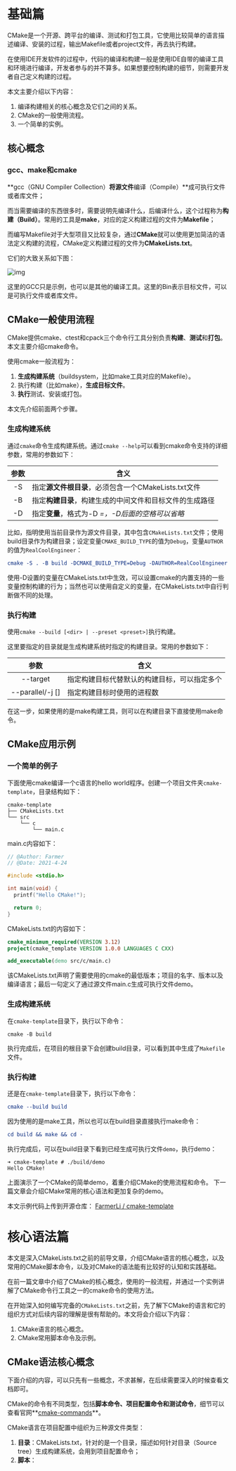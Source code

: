 # 基础篇

CMake是一个开源、跨平台的编译、测试和打包工具，它使用比较简单的语言描述编译、安装的过程，输出Makefile或者project文件，再去执行构建。

在使用IDE开发软件的过程中，代码的编译和构建一般是使用IDE自带的编译工具和环境进行编译，开发者参与的并不算多。如果想要控制构建的细节，则需要开发者自己定义构建的过程。

本文主要介绍以下内容：

1. 编译构建相关的核心概念及它们之间的关系。
2. CMake的一般使用流程。
3. 一个简单的实例。

## **核心概念**

### **gcc、make和cmake**

**gcc（GNU Compiler Collection）**将源文件**编译（Compile）**成可执行文件或者库文件；

而当需要编译的东西很多时，需要说明先编译什么，后编译什么，这个过程称为**构建（Build）**。常用的工具是**make**，对应的定义构建过程的文件为**Makefile**；

而编写Makefile对于大型项目又比较复杂，通过**CMake**就可以使用更加简洁的语法定义构建的流程，CMake定义构建过程的文件为**CMakeLists.txt**。

它们的大致关系如下图：

![img](D:\Gitee\Ehe\2022\v2-3ecb8a9d9cc86895b3ab639ce3ff0418_720w.jpg)

这里的GCC只是示例，也可以是其他的编译工具。这里的Bin表示目标文件，可以是可执行文件或者库文件。

## **CMake一般使用流程**

CMake提供cmake、ctest和cpack三个命令行工具分别负责**构建**、**测试**和**打包**。本文主要介绍cmake命令。

使用cmake一般流程为：

1. **生成构建系统**（buildsystem，比如make工具对应的Makefile）。
2. 执行构建（比如make），**生成目标文件**。
3. **执行**测试、安装或打包。

本文先介绍前面两个步骤。

### **生成构建系统**

通过`cmake`命令生成构建系统。通过`cmake --help`可以看到cmake命令支持的详细参数，常用的参数如下：

| 参数 | 含义                                                       |
| :--: | ---------------------------------------------------------- |
|  -S  | 指定**源文件根目录**，必须包含一个CMakeLists.txt文件       |
|  -B  | 指定**构建目录**，构建生成的中间文件和目标文件的生成路径   |
|  -D  | 指定**变量**，格式为-D <var>=<value>，-D后面的空格可以省略 |

比如，指明使用当前目录作为源文件目录，其中包含`CMakeLists.txt`文件；使用build目录作为构建目录；设定变量`CMAKE_BUILD_TYPE`的值为`Debug`，变量`AUTHOR`的值为`RealCoolEngineer`：

```cmake
cmake -S . -B build -DCMAKE_BUILD_TYPE=Debug -DAUTHOR=RealCoolEngineer
```

使用-D设置的变量在CMakeLists.txt中生效，可以设置cmake的内置支持的一些变量控制构建的行为；当然也可以使用自定义的变量，在CMakeLists.txt中自行判断做不同的处理。

### **执行构建**

使用`cmake --build [<dir> | --preset <preset>]`执行构建。

这里要指定的目录就是生成构建系统时指定的构建目录。常用的参数如下：

|          参数          | 含义                                         |
| :--------------------: | -------------------------------------------- |
|        --target        | 指定构建目标代替默认的构建目标，可以指定多个 |
| --parallel/-j [<jobs>] | 指定构建目标时使用的进程数                   |

在这一步，如果使用的是make构建工具，则可以在构建目录下直接使用make命令。

## **CMake应用示例**

### **一个简单的例子**

下面使用cmake编译一个c语言的hello world程序。创建一个项目文件夹`cmake-template`，目录结构如下：

```text
cmake-template
├── CMakeLists.txt
└── src
    └── c
        └── main.c
```

main.c内容如下：

```c
// @Author: Farmer
// @Date: 2021-4-24

#include <stdio.h>

int main(void) {
  printf("Hello CMake!");

  return 0;
}
```

CMakeLists.txt的内容如下：

```cmake
cmake_minimum_required(VERSION 3.12)
project(cmake_template VERSION 1.0.0 LANGUAGES C CXX)

add_executable(demo src/c/main.c)
```

该CMakeLists.txt声明了需要使用的cmake的最低版本；项目的名字、版本以及编译语言；最后一句定义了通过源文件main.c生成可执行文件demo。

### **生成构建系统**

在`cmake-template`目录下，执行以下命令：

```text
cmake -B build
```

执行完成后，在项目的根目录下会创建build目录，可以看到其中生成了`Makefile`文件。

### **执行构建**

还是在`cmake-template`目录下，执行以下命令：

```cmake
cmake --build build
```

因为使用的是make工具，所以也可以在build目录直接执行make命令：

```cmake
cd build && make && cd -
```

执行完成后，可以在build目录下看到已经生成可执行文件`demo`，执行demo：

```text
➜ cmake-template # ./build/demo
Hello CMake!
```

上面演示了一个CMake的简单demo，着重介绍CMake的使用流程和命令。 下一篇文章会介绍CMake常用的核心语法和更加复杂的demo。

本文示例代码上传到开源仓库： [FarmerLi / cmake-template](https://link.zhihu.com/?target=https%3A//gitee.com/RealCoolEngineer/cmake-template)

# 核心语法篇

本文是深入CMakeLists.txt之前的前导文章，介绍CMake语言的核心概念，以及常用的CMake脚本命令，以及对CMake的语法能有比较好的认知和实践基础。

在前一篇文章中介绍了CMake的核心概念，使用的一般流程，并通过一个实例讲解了CMake命令行工具之一的cmake命令的使用方法。

在开始深入如何编写完备的`CMakeLists.txt`之前，先了解下CMake的语言和它的组织方式对后续内容的理解是很有帮助的。本文将会介绍以下内容：

1. CMake语言的核心概念。
2. CMake常用脚本命令及示例。

## **CMake语法核心概念**

下面介绍的内容，可以只先有一些概念，不求甚解，在后续需要深入的时候查看文档即可。

CMake的命令有不同类型，包括**脚本命令、项目配置命令和测试命令**，细节可以查看官网**[cmake-commands](https://link.zhihu.com/?target=https%3A//cmake.org/cmake/help/v3.20/manual/cmake-commands.7.html)**。

CMake语言在项目配置中组织为三种源文件类型：

1. **目录**：CMakeLists.txt，针对的是一个目录，描述如何针对目录（Source tree）生成构建系统，会用到项目配置命令；
2. **脚本**：<script>.cmake，就是一个CMake语言的脚本文件，可使用`cmake -P`直接执行，只能包含脚本命令；
3. **模块**：<module>.cmake，实现一些模块化的功能，可以被前面两者包含，比如`include(CTest)`启用测试功能。

### **注释**

行注释使用"#"；

块注释使用"#[[Some comments can be multi lines or in side the command]]"。

比如:

```cmake
# Multi line comments follow
#[[
Author: FarmerLi
Date: 2021-4-27
]]
```

### **变量**

CMake中使用`set`和`unset`命令设置或者取消设置变量。CMake中有以下常用变量类型。

#### **一般变量**

设置的变量可以是字符串，数字或者列表（直接设置多个值，或者使用分号隔开的字符串格式为"v1;v2;v3"），比如：

```cmake
# Set variable
set(AUTHOR_NAME Farmer)
set(AUTHOR "Farmer Li")
set(AUTHOR Farmer\ Li)

# Set list
set(SLOGAN_ARR To be)   # Saved as "To;be"
set(SLOGAN_ARR To;be)
set(SLOGAN_ARR "To;be")

set(NUM 30)   # Saved as string, but can compare with other number string
set(FLAG ON)  # Bool value
```

主要有以下要点：

1. 如果要设置的变量值包含空格，则需要使用双引号或者使用"\"转义，否则可以省略双引号；
2. 如果设置多个值或者字符串值的中间有";"，则保存成list，同样是以";"分割的字符串；
3. 变量可以被list命令操作，单个值的变量相当于只有一个元素的列表；
4. 引用变量：`${<variable>}`，在`if()`条件判断中可以简化为只用变量名`<variable>`。

#### **Cache变量**

Cache变量（缓存条目，cache entries）的作用主要是为了**提供用户配置选项**，如果用户没有指定，则使用默认值，设置方法如下：

```cmake
# set(<variable> <value>... CACHE <type> <docstring> [FORCE])
set(CACHE_VAR "Default cache value" CACHE STRING "A sample for cache variable")
```

**要点**：

1. 主要为了提供可配置变量，比如编译开关；
2. 引用CACHE变量：`$CACHE{<varialbe>}`。

Cache变量会被保存在构建目录下的CMakeCache.txt中，缓存起来之后是不变的，除非重新配置更新。

#### **环境变量**

修改当前处理进程的环境变量，设置和引用格式为：

```cmake
# set(ENV{<variable>} [<value>])
set(ENV{ENV_VAR} "$ENV{PATH}")
message("Value of ENV_VAR: $ENV{ENV_VAR}")
```

和CACHE变量类似，要引用环境变量，格式为：`$ENV{<variable>}`。

### **条件语句**

支持的语法有：

1. 字符串比较，比如：**STREQUAL、STRLESS、STRGREATER**等；
2. 数值比较，比如：**EQUAL、LESS、GREATER**等；
3. 布尔运算，**AND、OR、NOT**；
4. 路径判断，比如：**EXISTS、IS_DIRECTORY、IS_ABSOLUTE**等；
5. 版本号判断；等等；
6. 使用小括号可以组合多个条件语句，比如：**(cond1) AND (cond2 OR (cond3))**。



对于**常量**：

1. ON、YES、TRUE、Y和非0值均被视为`True`；
2. 0、OFF、NO、FALSE、N、IGNORE、空字符串、NOTFOUND、及以"-NOTFOUND"结尾的字符串均视为`False`。

对于**变量**，只要**其值不是常量中为`False`的情形，则均视为`True`**。



## **常用的脚本命令**

有了前面的总体概念，下面掌握一些常用的CMake命令，对于CMake脚本编写就可以有不错的基础。

### **消息打印**

前面已经有演示，即`message`命令，其实就是打印log，用来打印不同信息，常用命令格式为：

```cmake
message([<mode>] "message text" ...)
```

其中`mode`就相当于打印的等级，常用的有这几个选项：

1. 空或者`NOTICE`：比较重要的信息，如前面演示中的格式。
2. DEBUG：调试信息，主要针对开发者。
3. STATUS：项目使用者可能比较关心的信息，比如提示当前使用的编译器。
4. WARNING：CMake警告，不会打断进程。
5. SEND_ERROR：CMake错误，会继续执行，但是会跳过生成构建系统。
6. FATAL_ERROR：CMake致命错误，会终止进程。

### **条件分支**

这里以`if()/elseif()/else()/endif()`举个例子，for/while循环也是类似的：

```cmake
set(EMPTY_STR "")
if (NOT EMPTY_STR AND FLAG AND NUM LESS 50 AND NOT NOT_DEFINE_VAR)
    message("The first if branch...")
elseif (EMPTY_STR)
    message("EMPTY_STR is not empty")
else ()
    message("All other case")
endif()
```

### **列表操作**

`list`也是CMake的一个命令，有很多有用的子命令，比较常用的有：

1. `APPEND`，往列表中添加元素；
2. `LENGTH`，获取列表元素个数；
3. `JOIN`，将列表元素用指定的分隔符连接起来；

示例如下：

```cmake
set(SLOGAN_ARR To be)   # Saved as "To;be"
set(SLOGAN_ARR To;be)
set(SLOGAN_ARR "To;be")
set(WECHAT_ID_ARR Real Cool Eengineer)
list(APPEND SLOGAN_ARR a)                # APPEND sub command
list(APPEND SLOGAN_ARR ${WECHAT_ID_ARR}) # Can append another list
list(LENGTH SLOGAN_ARR SLOGAN_ARR_LEN)   # LENGTH sub command
# Convert list "To;be;a;Real;Cool;Engineer"
# To string "To be a Real Cool Engineer"
list(JOIN SLOGAN_ARR " " SLOGEN_STR)
message("Slogen list length: ${SLOGAN_ARR_LEN}")
message("Slogen list: ${SLOGAN_ARR}")
message("Slogen list to string: ${SLOGEN_STR}\n")
```

对于列表常用的操作，list命令都基本实现了，需要其他功能直接查阅官方文档即可。

### **文件操作**

CMake的`file`命令支持的操作比较多，可以**读写、创建或复制文件和目录、计算文件hash、下载文件、压缩文件**等等。 使用的语法都比较类似，以笔者常用的递归遍历文件为例，下面是获取src目录下两个子目录内所有c文件的列表的示例：

```cmake
file(GLOB_RECURSE ALL_SRC
        src/module1/*.c
        src/module2/*.c
        )
```

`GLOB_RECURSE`表示执行递归查找，查找目录下所有符合指定正则表达式的文件。

### **配置文件生成**

使用`configure_file`命令可以将配置文件模板中的特定内容替换，生成目标文件。 输入文件中的内容`@VAR@`或者`${VAR}`在输出文件中将被对应的变量值替换。 使用方式为：

```cmake
set(VERSION 1.0.0)
configure_file(version.h.in "${PROJECT_SOURCE_DIR}/version.h")
```

假设`version.in.h`的内容为：

```text
#define VERSION "@VERSION@"
```

那么生成的`version.h`的内容为：

```text
#define VERSION "1.0.0"
```

### **执行系统命令**

使用`execute_process`命令可以执行一条或者顺序执行多条系统命令，对于需要使用系统命令获取一些变量值是有用的。比如获取当前仓库最新提交的commit的commit id：

```cmake
execute_process(COMMAND bash "-c" "git rev-parse --short HEAD" OUTPUT_VARIABLE COMMIT_ID)
```

### **查找库文件**

通过`find_library`在指定的路径和相关默认路径下查找指定名字的库，常用的格式如下：

```cmake
find_library (<VAR> name1 [path1 path2 ...])
```

找到的库就可以被其他target使用，表明依赖关系。

### **include其他模块**

`include`命令将cmake文件或者模块加载并执行。比如：

```cmake
include(CPack) # 开启打包功能
include(CTest) # 开启测试相关功能
```

CMake自带有很多有用的模块，可以看看官网的链接：**[cmake-modules](https://link.zhihu.com/?target=https%3A//cmake.org/cmake/help/latest/manual/cmake-modules.7.html)**，对支持的功能稍微有所了解，后续有需要再细看文档。

当然，如果感兴趣，也可以直接看CMake安装路径下的目录`CMake\share\cmake-<version>\Modules`中的模块源文件。

文中的示例代码均共享在开源仓库：[https://gitee.com/RealCoolEngineer/cmake-template](https://link.zhihu.com/?target=https%3A//gitee.com/RealCoolEngineer/cmake-template)，当前commit id：`f8f3948`。

关于CMake脚本源文件的示例位于路径：`cmake/script_demo.cmake`，可以使用`cmake -P cmake/script_demo.cmake`执行查看结果; 关于配置文件生成的操作在项目根目录的CMakeLists.txt中也有示例。

# CMakeLists.txt完全指南

CMake通过CMakeLists.txt配置项目的构建系统，配合使用cmake命令行工具生成构建系统并执行编译、测试，相比于手动编写构建系统（如Makefile）要高效许多。对于C/C++项目开发，非常值得学习掌握。

本文将会介绍如何书写一个完备的`CMakeLists.txt`文件，满足一般项目的基础构建要求，CMake的语法将会更多介绍项目配置命令，主要有以下内容：

1. 设置一些自定义编译控制开关和自定义编译变量控制编译过程。
2. 根据不同编译类型配置不同的编译选项和链接选项。
3. 添加头文件路径、编译宏等常规操作。
4. 编译生成不同类型的目标文件，包括可执行文件、静态链接库和动态链接库。
5. 安装、打包和测试。

## **基础配置**

下面先介绍一些CMake项目通常都需要进行的配置。下面介绍的内容以`make`作为构建工具作为示例。

下面的示例代码可以在开源项目**[cmake-template](https://link.zhihu.com/?target=https%3A//gitee.com/RealCoolEngineer/cmake-template)**中查看（当前commit id：`c7c6b15`）。 

### **设置项目版本和生成version.h**

一般来说，项目一般需要设置一个版本号，方便进行版本的发布，也可以根据版本对问题或者特性进行追溯和记录。

通过project命令配置项目信息，如下：

```cmake
project(CMakeTemplate VERSION 1.0.0 LANGUAGES C CXX)
```

第一个字段是项目名称；通过`VERSION`指定版本号，格式为`main.minor.patch.tweak`，并且CMake会将对应的值分别赋值给以下变量（如果没有设置，则为空字符串）：

```cmake
PROJECT_VERSION, <PROJECT-NAME>_VERSION
PROJECT_VERSION_MAJOR, <PROJECT-NAME>_VERSION_MAJOR
PROJECT_VERSION_MINOR, <PROJECT-NAME>_VERSION_MINOR
PROJECT_VERSION_PATCH, <PROJECT-NAME>_VERSION_PATCH
PROJECT_VERSION_TWEAK, <PROJECT-NAME>_VERSION_TWEAK
```

因此，结合前一篇文章提到的`configure_file`命令，可以配置自动生成版本头文件，将头文件版本号定义成对应的宏，或者定义成接口，方便在代码运行的时候了解当前的版本号。

比如:

```cmake
configure_file(src/c/cmake_template_version.h.in "${PROJECT_SOURCE_DIR}/src/c/cmake_template_version.h")
```

假如`cmake_template_version.h.in`内容如下：

```text
#define CMAKE_TEMPLATE_VERSION_MAJOR @CMakeTemplate_VERSION_MAJOR@
#define CMAKE_TEMPLATE_VERSION_MINOR @CMakeTemplate_VERSION_MINOR@
#define CMAKE_TEMPLATE_VERSION_PATCH @CMakeTemplate_VERSION_PATCH@
```

执行cmake配置构建系统后，将会自动生成文件：`cmake_template_version.h`，其中`@<var-name>@`将会被替换为对应的值：

```text
#define CMAKE_TEMPLATE_VERSION_MAJOR 1
#define CMAKE_TEMPLATE_VERSION_MINOR 0
#define CMAKE_TEMPLATE_VERSION_PATCH 0
```

### **指定编程语言版本**

为了在不同机器上编译更加统一，最好指定语言的版本，比如声明C使用`c99`标准，C++使用`c++11`标准：

```text
set(CMAKE_C_STANDARD 99)
set(CMAKE_CXX_STANDARD 11)
```

这里设置的变量都是`CMAKE_`开头(包括`project`命令自动设置的变量)，这类变量都是CMake的内置变量，正是通过修改这些变量的值来配置CMake构建的行为。

> `CMAKE_`、`_CMAKE`或者以下划线开头后面加上任意CMake命令的变量名都是CMake保留的。

### **配置编译选项**

通过命令`add_compile_options`命令可以为所有编译器配置编译选项（同时对多个编译器生效）； 通过设置变量`CMAKE_C_FLAGS`可以配置c编译器的编译选项； 而设置变量`CMAKE_CXX_FLAGS`可配置针对c++编译器的编译选项。 比如：

```text
add_compile_options(-Wall -Wextra -pedantic -Werror)
set(CMAKE_C_FLAGS "${CMAKE_C_FLAGS} -pipe -std=c99")
set(CMAKE_CXX_FLAGS "${CMAKE_CXX_FLAGS} -pipe -std=c++11")
```

### **配置编译类型**

通过设置变量`CMAKE_BUILD_TYPE`来配置编译类型，可设置为：`Debug`、`Release`、`RelWithDebInfo`、`MinSizeRel`等，比如：

```text
set(CMAKE_BUILD_TYPE Debug)
```

当然，更好的方式应该是在执行`cmake`命令的时候通过参数`-D`指定：

```text
cmake -B build -DCMAKE_BUILD_TYPE=Debug
```

如果设置编译类型为`Debug`，那么对于c编译器，CMake会检查是否有针对此编译类型的编译选项`CMAKE_C_FLAGS_DEBUG`，如果有，则将它的配置内容加到`CMAKE_C_FLAGS`中。

可以针对不同的编译类型设置不同的编译选项，比如对于`Debug`版本，开启调试信息，不进行代码优化：

```text
set(CMAKE_C_FLAGS_DEBUG "${CMAKE_C_FLAGS_DEBUG} -g -O0")
set(CMAKE_CXX_FLAGS_DEBUG "${CMAKE_CXX_FLAGS_DEBUG} -g -O0")
```

对于`Release`版本，不包含调试信息，优化等级设置为2：

```text
set(CMAKE_C_FLAGS_RELEASE "${CMAKE_C_FLAGS_RELEASE} -O2")
set(CMAKE_CXX_FLAGS_RELEASE "${CMAKE_CXX_FLAGS_RELEASE} -O2")
```

### **添加全局宏定义**

通过命令`add_definitions`可以添加全局的宏定义，在源码中就可以通过判断不同的宏定义实现相应的代码逻辑。用法如下：

```text
add_definitions(-DDEBUG -DREAL_COOL_ENGINEER)
```

### **添加include目录**

通过命令`include_directories`来设置头文件的搜索目录，比如：

```text
include_directories(src/c)
```

## **编译目标文件**

一般来说，编译目标(target)的类型一般有静态库、动态库和可执行文件。 这时编写`CMakeLists.txt`主要包括两步：

1. 编译：确定编译目标所需要的源文件
2. 链接：确定链接的时候需要依赖的额外的库

下面以开源项目(cmake-template)来演示。项目的目录结构如下：

```text
./cmake-template
├── CMakeLists.txt
├── src
│   └── c
│       ├── cmake_template_version.h
│       ├── cmake_template_version.h.in
│       ├── main.c
│       └── math
│           ├── add.c
│           ├── add.h
│           ├── minus.c
│           └── minus.h
└── test
    └── c
        ├── test_add.c
        └── test_minus.
```

项目的构建任务为：

1. 将math目录编译成静态库，命名为math
2. 编译main.c为可执行文件demo，依赖math静态库
3. 编译test目录下的测试程序，可以通过命令执行所有的测试
4. 支持通过命令将编译产物安装及打包

### **编译静态库**

这一步需要将项目目录路径`src/c/math`下的源文件编译为静态库，那么需要获取编译此静态库需要的文件列表，可以使用`set`命令，或者`file`命令来进行设置。比如：

```text
file(GLOB_RECURSE MATH_LIB_SRC
        src/c/math/*.c
        )
add_library(math STATIC ${MATH_LIB_SRC})
```

使用`file`命令获取`src/c/math`目录下所有的`*.c`文件，然后通过`add_library`命令编译名为`math`的静态库，库的类型是第二个参数`STATIC`指定的。

> 如果指定为`SHARED`则编译的就是动态链接库。

### **编译可执行文件**

通过`add_executable`命令来往构建系统中添加一个可执行构建目标，同样需要指定编译需要的源文件。但是对于可执行文件来说，有时候还会依赖其他的库，则需要使用`target_link_libraries`命令来声明构建此可执行文件需要链接的库。

在示例项目中，`main.c`就使用了`src/c/math`下实现的一些函数接口，所以依赖于前面构建的`math`库。所以在`CMakeLists.txt`中添加以下内容：

```text
add_executable(demo src/c/main.c)
target_link_libraries(demo math)
```

第一行说明编译可执行文件`demo`需要的源文件（可以指定多个源文件，此处只是以单个文件作为示例）；第二行表明对`math`库存在依赖。

此时可以在项目的根目录下执行构建和编译命令，并执行demo:

```text
➜ # cmake -B cmake-build
➜ # cmake --build cmake-build
➜ # ./cmake-build/demo
Hello CMake!
10 + 24 = 34
40 - 96 = -56
```

## **安装和打包**

### **安装**

对于安装来说，其实就是要指定当前项目在执行安装时，需要安装什么内容:

1. 通过`install`命令来说明需要安装的内容及目标路径；
2. 通过设置`CMAKE_INSTALL_PREFIX`变量说明安装的路径；
3. `3.15`往后的版本可以使用`cmake --install --prefix <install-path>`覆盖指定安装路径。

比如，在示例项目中，把`math`和`demo`两个目标按文件类型安装：

```text
install(TARGETS math demo
        RUNTIME DESTINATION bin
        LIBRARY DESTINATION lib
        ARCHIVE DESTINATION lib)
```

这里通过`TARGETS`参数指定需要安装的目标列表；参数`RUNTIME DESTINATION`、`LIBRARY DESTINATION`、`ARCHIVE DESTINATION`分别指定可执行文件、库文件、归档文件分别应该安装到安装目录下个哪个子目录。

如果指定`CMAKE_INSTALL_PREFIX`为`/usr/local`，那么`math`库将会被安装到路径`/usr/local/lib/`目录下；而`demo`可执行文件则在`/usr/local/bin`目录下。

> `CMAKE_INSTALL_PREFIX`在不同的系统上有不同的默认值，使用的时候最好显式指定路径。

同时，还可以使用`install`命令安装头文件：

```text
file(GLOB_RECURSE MATH_LIB_HEADERS src/c/math/*.h)
install(FILES ${MATH_LIB_HEADERS} DESTINATION include/math)
```

假如将安装到当前项目的`output`文件夹下，可以执行：

```text
➜ # cmake -B cmake-build -DCMAKE_INSTALL_PREFIX=./output
➜ # cmake --build cmake-build
➜ # cd cmake-build && make install && cd -
Install the project...
-- Install configuration: ""
-- Installing: .../cmake-template/output/lib/libmath.a
-- Installing: .../gitee/cmake-template/output/bin/demo
-- Installing: .../gitee/cmake-template/output/include/math/add.h
-- Installing: .../gitee/cmake-template/output/include/math/minus.h
```

可以看到安装了前面`install`命令指定要安装的文件，并且不同类型的目标文件安装到不同子目录。

### **打包**

要使用打包功能，需要执行`include(CPack)`启用相关的功能，在执行构建编译之后使用`cpack`命令行工具进行打包安装；对于make工具，也可以使用命令`make package`。

打包的内容就是`install`命令安装的内容，关键需要设置的变量有：

|                          |                                                              |
| ------------------------ | ------------------------------------------------------------ |
| CPACK_GENERATOR          | 打包使用的压缩工具，比如"ZIP"                                |
| CPACK_OUTPUT_FILE_PREFIX | 打包安装的路径前缀                                           |
| CPACK_INSTALL_PREFIX     | 打包压缩包的内部目录前缀                                     |
| CPACK_PACKAGE_FILE_NAME  | 打包压缩包的名称，由CPACK_PACKAGE_NAME、CPACK_PACKAGE_VERSION、CPACK_SYSTEM_NAME三部分构成 |

比如：

```text
include(CPack)
set(CPACK_GENERATOR "ZIP")
set(CPACK_PACKAGE_NAME "CMakeTemplate")
set(CPACK_SET_DESTDIR ON)
set(CPACK_INSTALL_PREFIX "")
set(CPACK_PACKAGE_VERSION ${PROJECT_VERSION})
```

假如: `CPACK_OUTPUT_FILE_PREFIX`设置为`/usr/local/package`； `CPACK_INSTALL_PREFIX`设置为`real/cool/engineer`； `CPACK_PACKAGE_FILE_NAME`设置为`CMakeTemplate-1.0.0`； 那么执行打包文件的生成路径为：

```text
/usr/local/package/CMakeTemplate-1.0.0.zip
```

解压这个包得到的目标文件则会位于路径下：

```text
/usr/local/package/real/cool/engineer/
```

此时重新执行构建，使用`cpack`命令执行打包：

```text
➜ # cmake -B cmake-build -DCPACK_OUTPUT_FILE_PREFIX=`pwd`/output
➜ # cmake --build cmake-build
➜ # cd cmake-build && cpack && cd -
CPack: Create package using ZIP
CPack: Install projects
CPack: - Run preinstall target for: CMakeTemplate
CPack: - Install project: CMakeTemplate
CPack: Create package
CPack: - package: /Users/Farmer/gitee/cmake-template/output/CMakeTemplate-1.0.0-Darwin.zip generated.
```

`cpack`有一些参数是可以覆盖`CMakeLists.txt`设置的参数的，比如这里的`-G`参数就会覆盖变量`CPACK_GENERATOR`，具体细节可使用`cpack --help`查看。

## **四 测试**

CMake的测试功能使用起来有几个步骤：

1. `CMakeLists.txt`中通过命令`enable_testing()`或者`include(CTest)`来启用测试功能；
2. 使用`add_test`命令添加测试样例，指定测试的名称和测试命令、参数；
3. 构建编译完成后使用`ctest`命令行工具运行测试。

为了控制是否开启测试，可使用`option`命令设置一个开关，在开关打开时才进行测试，比如：

```text
option(CMAKE_TEMPLATE_ENABLE_TEST "Whether to enable unit tests" ON)
if (CMAKE_TEMPLATE_ENABLE_TEST)
    message(STATUS "Unit tests enabled")
    enable_testing()
endif()
```

> 这里为了方便后续演示，暂时是默认开启的。

### **编写测试程序**

在此文的示例代码中，针对`add.c`和`minus.c`实现了两个测试程序，它们的功能是类似的，接受三个参数，用第一和第二个计算两个参数的和或者差，判断是否和第三个参数相等，如`test_add.c`的代码为：

```text
// @Author: Farmer Li, 公众号: 很酷的程序员/RealCoolEngineer
// @Date: 2021-05-10

#include <stdio.h>
#include <stdlib.h>

#include "math/add.h"

int main(int argc, char* argv[]) {
  if (argc != 4) {
    printf("Usage: test_add v1 v2 expected\n");
    return 1;
  }

  int x = atoi(argv[1]);
  int y = atoi(argv[2]);
  int expected = atoi(argv[3]);
  int res = add_int(x, y);

  if (res != expected) {
    return 1;
  } else {
    return 0;
  }
}
```

这里需要注意的是，对于测试程序来说，如果返回值非零，则表示测试失败。

### **添加测试**

接下来先使用`add_executable`命令生成测试程序，然后使用`add_test`命令添加单元测试：

```text
add_executable(test_add test/c/test_add.c)
add_executable(test_minus test/c/test_minus.c)
target_link_libraries(test_add math)
target_link_libraries(test_minus math)
add_test(NAME test_add COMMAND test_add 10 24 34)
add_test(NAME test_minus COMMAND test_minus 40 96 -56)
```

### **执行测试**

现在重新执行`cmake`命令更新构建系统，执行构建，再执行测试：

```text
➜ # cmake -B cmake-build
➜ # cmake --build cmake-build
➜ # cd cmake-build && ctest && cd -
Test project /Users/Farmer/gitee/cmake-template/cmake-build
    Start 1: test_add
1/2 Test #1: test_add .........................   Passed    0.00 sec
    Start 2: test_minus
2/2 Test #2: test_minus .......................   Passed    0.01 sec

100% tests passed, 0 tests failed out of 2
```

使用`ctest -VV`则可以看到更加详细的测试流程和结果。

> 在CMake 3.20往后的版本中，`ctest`可以使用`--test-dir`指定测试执行目录。

至此，一个较为完备的`CMakeLists.txt`就开发完成了。

> 原文首发于公众号：**很酷的程序员**，欢迎关注留言，共同进步



# 模块化及库依赖

> 当项目比较大的时候，往往需要将代码划分为几个模块，可能还会分离出部分通用模块，在多个项目之间同时使用；当然，也可能是依赖开源的第三方库，在项目中包含第三方源代码或者编译好的库文件。本文将会介绍CMake中如何模块化地执行编译，以及指定目标对相应库文件的依赖。

在上一篇文章中，笔者介绍了一个比较完备的`CMakeists.txt`该如何书写。往期文章可以查看专栏：[CMake实践应用专题](https://www.zhihu.com/column/c_1369781372333240320)

但是上一篇文章介绍的`CMakeLists.txt`一般是在项目初期的样子，随着项目代码原来越多，或者功能越来越多，代码可能会分化出不同的功能模块，并且有一些可能是多个项目通用的模块，这时为了更好地管理各个模块，可以为每个模块都编写一个`CMakeLists.txt`文件，然后在父级目录中对不同编译目标按需添加依赖。

本文着重介绍下面的内容：

1. 模块化管理构建系统(add_subdirectory)
2. 导入编译好的目标文件
3. 添加库依赖

## **模块化构建**

在前面的文章中介绍过，`CMakeLists.txt`是定义一个目录（Source Tree）的构建系统的，所以对于模块化构建，其实就是分别为每一个子模块目录编写一个`CMakeLists.txt`，在其父目录中“导入”子目录的构建系统生成对应的目标，以便在父目录中使用。

下面仍以开源项目：**[https://gitee.com/RealCoolEngineer/cmake-template](https://link.zhihu.com/?target=https%3A//gitee.com/RealCoolEngineer/cmake-template)**为例，基于上一篇文章的状态进行修改，本文对应的commit id为：`4bfb85b`。

假设项目目录结构如下：

```text
./cmake-template
├── CMakeLists.txt
├── src
│   └── c
│       ├── cmake_template_version.h
│       ├── cmake_template_version.h.in
│       ├── main.c
│       └── math
│           ├── add.c
│           ├── add.h
│           ├── minus.c
│           └── minus.h
└── test
    └── c
        ├── test_add.c
        └── test_minus.c
```

现在的编译任务为：

1. 将math目录视为子模块，为其单独定义构建系统
2. 整个项目依赖math模块的编译结果，生成其他目标文件

### **1 定义子目录的构建系统**

只要是定义目录的构建系统，都是在此目录下创建一个`CMakeLists.txt`文件，其结构和语法在上一篇文章已经介绍的比较详细。

因为主要进行模块的编译工作，所以一般只需要编译构建库文件（静态库或者动态库），以及针对该库对外提供接口的一些单元测试即可，所以可以写的比较简单一些。

在`src/math`目录下新建`CMakeLists.txt`文件，内容如下：

```text
cmake_minimum_required(VERSION 3.12)
project(CMakeTemplateMath VERSION 0.0.1 LANGUAGES C CXX)

aux_source_directory(. MATH_SRC)
message("MATH_SRC: ${MATH_SRC}")

add_library(math STATIC ${MATH_SRC})
```

如上代码所示，对于子目录（模块），一般也有自己的`project`命令，同时如果有需要，也可以指定自己的版本号。

这里使用了一个此前没有提到的命令：`aux_source_directory`，该命令可以搜索指定目录（第一个参数）下的所有源文件，将源文件的列表保存到指定的变量（第二个参数）。

### **2 包含子目录**

通过命令`add_subdirectory`包含一个子目录的构建系统，其命令格式如下：

```text
add_subdirectory(source_dir [binary_dir] [EXCLUDE_FROM_ALL])
```

其中`source_dir`就是要包含的目标目录，该目录下必须存在一个`CMakeLists.txt`文件，一般为相对于当前`CMakeLists.txt`的目录路径，当然也可以是绝对路径；

`binary_dir`是可选的参数，用于指定子构建系统输出文件的路径，相对于当前的`Binary tree`，同样也可以是绝对路径。 一般情况下，`source_dir`是当前目录的子目录，那么`binary_dir`的值为不做任何相对路径展开的`source_dir`；但是如果`source_dir`不是当前目录的子目录，则必须指定`binary_dir`，这样CMake才知道要将子构建系统的相关文件生成在哪个目录下。

如果指定了`EXCLUDE_FROM_ALL`选项，在**子路径下的目标默认不会被包含到父路径的`ALL`目标里**，并且也会被排除在IDE工程文件之外。但是，如果在父级项目显式声明依赖子目录的目标文件，那么对应的目标文件还是会被构建以满足父级项目的依赖需求。

综上，可以修改`cmake-template`项目根目录下的`CMakeLists.txt`文件，将原来的如下内容：

```text
# Build math lib
add_library(math STATIC ${MATH_LIB_SRC})
```

修改为：

```text
add_subdirectory(src/c/math)
```

构建的静态库的名字依旧是`math`，所以在编译`demo`目标时，链接的库的名字不用修改：

```text
# Build demo executable
add_executable(demo src/c/main.c)
target_link_libraries(demo math)
```

此时构建和编译的命令没有任何改变：

```text
➜ cmake-template # cmake -B cmake-build
➜ cmake-template # cmake --build cmake-build
```

上面的命令指定父项目的生成路径（Binary tree）为`cmake-build`，那么子模块（math）的生成路径为`cmake-build/src/c/math`，也就是说`binary_dir`为`src/c/math`，等同于`source_dir`。

## **导入编译好的目标文件**

在前面介绍的命令`add_subdirectory`其实是相当于通过源文件来构建项目所依赖的目标文件，但是CMake也可以通过命令来导入已经编译好的目标文件。

### **导入库文件**

使用`add_library`命令，通过指定`IMPORTED`选项表明这是一个导入的库文件，通过设置其属性指明其路径：

```text
add_library(math STATIC IMPORTED)
set_property(TARGET math PROPERTY
             IMPORTED_LOCATION "./lib/libmath.a")
```

对于库文件的路径，也可以使用`find_library`命令来查找，比如在`lib`目录下查找`math`的Realse和Debug版本：

```text
find_library(LIB_MATH_DEBUG mathd HINTS "./lib")
find_library(LIB_MATH_RELEASE math HINTS "./lib")
```

对于不同的编译类型，可以通过`IMPORTED_LOCATION_<CONFIG>`来指明不同编译类型对应的库文件路径：

```text
add_library(math STATIC IMPORTED GLOBAL)
set_target_properties(math PROPERTIES
  IMPORTED_LOCATION "${LIB_MATH_RELEASE}"
  IMPORTED_LOCATION_DEBUG "${LIB_MATH_DEBUG}"
  IMPORTED_CONFIGURATIONS "RELEASE;DEBUG"
)
```

导入成功以后，就可以将该库链接到其他目标上，但是**导入的目标不可以被`install`**。

这里以导入静态库为例，导入动态库或其他类型也是类似的操作，只需要将文件类型`STATIC`修改成对应的文件类型即可。

### **导入可执行文件**

这个不是那么常用，为了文章完整性，顺便提一下。是和导入库文件类似的：

```text
add_executable(demo IMPORTED)
set_property(TARGET demo PROPERTY
             IMPORTED_LOCATION "./bin/demo")
```

## **库依赖**

这里主要着重介绍一下`target_link_libraries`命令的几个关键字：

1. **PRIVATE**
2. **INTERFACE**
3. **PUBLIC**

这三个关键字的主要作用是指定的是目标文件依赖项的使用范围（scope），所以可以专门了解一下。

假设某个项目中存在两个动态链接库：动态链接库`liball.so`、动态链接库`libsub.so`。

对于**PRIVATE**关键字，使用的情形为：`liball.so`**使用**了`libsub.so`，但是`liball.so`并**不对外暴露**`libsub.so`的接口：

```text
target_link_libraries(all PRIVATE sub)
target_include_directories(all PRIVATE sub)
```

对于**INTERFACE**关键字，使用的情形为：`liball.so`**没有使用**`libsub.so`，但是`liball.so`**对外暴露**`libsub.so`的接口，也就是`liball.so`的头文件包含了`libsub.so`的头文件，在其它目标使用`liball.so`的功能的时候，可能必须要使用`libsub.so`的功能：

```text
target_link_libraries(all INTERFACE sub)
target_include_directories(all INTERFACE sub)
```

对于**PUBLIC**关键字（**PUBLIC=PRIVATE+INTERFACE**），使用的情形为：`liball.so`**使用**了`libsub.so`，并且`liball.so`**对外暴露**了`libsub.so`的接口：

```text
target_link_libraries(all PUBLIC sub)
target_include_directories(all PUBLIC sub)
```

这里的内容可以有个大概了解即可，随着后续深入使用，自然会水到渠成。

> 原文首发于公众号：**很酷的程序员**，欢迎关注留言，共同进步



# 集成gtest进行单元测试



> 编写代码有bug是很正常的，通过编写完备的单元测试，可以及时发现问题，并且在后续的代码改进中持续观测是否引入了新的bug。对于追求质量的程序员，为自己的代码编写全面的单元测试是必备的基础技能，在编写单元测试的时候也能复盘自己的代码设计，是提高代码质量极为有效的手段。

在本系列前序的文章中已经介绍了CMake很多内容，本文是针对单元测试的外延。本系列更多精彩文章敬请关注公众号【很酷的程序员】的话题：**CMake**。

本文主要介绍以下几个方面的内容：

1. 何为单元测试
2. 何为gtest
3. 怎么使用gtest
4. 怎么运行测试

本文仍以开源项目：**[https://gitee.com/RealCoolEngineer/cmake-template](https://link.zhihu.com/?target=https%3A//gitee.com/RealCoolEngineer/cmake-template)**为例，后续示例代码基于上一篇文章的状态进行修改，本文对应的commit id为：`c9f1c21`。

## **单元测试是什么？**

**单元测试（Unit Testing）**，一般指对软件中的最小可测试单元进行检查和验证。最小可测试单元可以是指一个函数、一次调用过程、一个类等，不同的语言可能有不同的测试方法，暂时不必深究。

对于C/C++语言，单元测试一般是针对一个函数而言，单元测试的目的就是**检测目标函数在所有可能的输入下，函数的执行过程和输出是否符合预期**。可以说，单元测试是颗粒度最小的测试，对于软件开发而言，保证每个小的函数执行正确，才能保证利用这些小模块组合起来的系统能够正常工作。

和测试相关的另外一个重要概念是**测试用例(Test Case)**。百度百科给的定义是，测试用例是对一项特定的软件产品进行测试任务的描述，体现测试方案、方法、技术和策略，包括测试目标、测试环境、输入数据、测试步骤、预期结果、测试脚本等。

这个定义是比较广泛的，对于单元测试来说，就是测试在不同输入下，目标函数（模块）的预期执行过程和输出（返回值），每个不同的情形可以有一个或多个测试用例。**编写测试用例需要尽量覆盖所有输入情况（尤其是边界值、特殊值、异常值）**。比如下列函数：

```text
int fibo(int i) {
  if (i == 1 || i == 2) {
    return 1;
  }

  return fibo(i - 1) + fibo(i - 2);
}
```

这个函数是为了实现斐波那契数列，所以输入可以分为几类，就可以覆盖所有情况：

1. 小于等于0的整数
2. 1和2
3. 大于2的整数

对应地，可以设置以下测试用例：

1. 输入0，期望值是0
2. 输入1，期望值是1
3. 输入2，期望值是1
4. 输入3，期望值是2
5. 输入4，期望值是3

可以比较明显地发现，如果输入是小于等于0的整数，这个函数就一直递归下去了。这也是开发过程中需要注意的，代码（功能）的使用者并不一定会遵循常规的思维（斐波那契数列不可能输入负数），**开发者只能相信自己的代码，不要对输入有任何假设**。

> 上述test case在cmake-template项目的`test/c/test_gtest_demo.cc`中有示例

## **gtest简介**

`Google Test`是Google开源的一个跨平台的C++单元测试框架，简称`gtest`，它提供了非常丰富的测试断言、判断宏，极大方便开发者编写测试用例的流程，也是很多开源项目使用的测试框架。

在前面介绍CMake的测试功能时，每个单元测试都是一个可执行文件，实现了`main`函数，在`CMakeLists.txt`中使用`add_test`命令来添加测试用例：

```text
enable_testing()
add_executable(test_add test/c/test_add.c)
add_executable(test_minus test/c/test_minus.c)
target_link_libraries(test_add math)
target_link_libraries(test_minus math)

add_test(NAME test_add COMMAND test_add 10 24 34)
add_test(NAME test_minus COMMAND test_minus 40 96 -56)
```

通过使用`gtest`可以简化这个流程，让开发者可以专注在测试用例的书写上，而不用手动编写大量的`main`函数，以及一些判断输出是否符合预期的附加代码。

## **集成gtest**

### **将gtest源码加入项目**

`gtest`是一个开源的框架，代码位于github仓库：**[google/googletest](https://link.zhihu.com/?target=https%3A//github.com/google/googletest)**，本文介绍直接将`gtest`加入到项目中，通过`CMake`编译使用。

首先在项目根目录新建一个`third_party`目录，下载源码的最新release版本，并解压：

```text
➜ # mkdir third_party
➜ # cd third_party
➜ # wget https://codeload.github.com/google/googletest/zip/refs/tags/release-1.10.0
➜ # unzip googletest-release-1.10.0.zip
```

### **将gtest添加为子模块**

修改项目根目录的`CMakeLists.txt`文件，使用上一篇文章介绍的命令`add_subdirectory`，在开启单元测试时，添加`gtest`为子模块，并将对应头文件路径添加进来：

```text
enable_testing()
add_subdirectory(third_party/googletest-release-1.10.0)
include_directories(third_party/googletest-release-1.10.0/googletest/include)
```

此时执行命令：

```text
➜ # cmake -B cmake-build
➜ # cmake --build cmake-build
```

可以看到构建目录下多了一个目录`cmake-build/third_party/googletest-release-1.10.0`，并且`gtest`编译生成了4个新的库文件（`gtest`子模块的编译目标，位于目录`cmake-build/lib`下）：

1. libgtest.a
2. libgtest_main.a
3. libgmock.a
4. libgmock_main.a

其中`libgtest.a`提供单元测试相关的功能，`libgtest_main.a`提供单元测试的主入口，只有链接该库，测试用例就会编译成可执行文件；两个`mock`库也是类似的，主要提供数据库交互，网络连接等方面的模拟测试，这不是本文的重点。

此时就可以在链接其他目标时直接使用`gtest`的这4个编译目标（target）。

### **编写测试用例**

接下来直接修改先前的两个测试用例源文件，实现相同的测试功能：

1. test/c/test_add.c
2. test/c/test_minus.c

因为使用的是C++测试框架，所以上述两个源文件修改为`.cc`后缀。

在源文件中include头文件`gtest/gtest.h`，使用`gtest`测试用例定义宏来定义测试用例：

```text
TEST(test_case_name, test_name) {}
```

一个`test_case_name`下面可以包含多个不同（`test_name`）的测试。

`test/c/test_add.cc`内容为：

```text
#include "gtest/gtest.h"
#include "math/add.h"

TEST(TestAddInt, test_add_int_1) {
  int res = add_int(10, 24);
  EXPECT_EQ(res, 34);
}
```

`test/c/test_minus.cc`内容为：

```text
#include "gtest/gtest.h"
#include "math/minus.h"

TEST(TestMinusInt, test_minus_int_1) {
  int res = minus_int(40, 96);
  EXPECT_EQ(res, -56);
}
```

显而易见，测试用例的代码量比之前少了很多，而且更加可读，更加专业。

这里使用了一个判断值相等的断言`EXPECT_EQ`，`gtest`中的断言分成两大类：

1. **`ASSERT_\*`系列：如果检测失败就直接退出**当前函数
2. **`EXPECT_\*`系列：如果检测失败发出提示，并继续**往下执行

`gtest`有很多类似的宏用来判断数值的关系、判断条件的真假、判断字符串的关系。 对于**条件判断**可以使用：

```text
ASSERT_TRUE(condition);  // 判断条件是否为真
ASSERT_FALSE(condition); // 判断条件是否为假
```

对于**数值比较**可以使用：

```text
ASSERT_EQ(val1, val2); // 判断是否相等
ASSERT_NE(val1, val2); // 判断是否不相等
ASSERT_LT(val1, val2); // 判断是否小于
ASSERT_LE(val1, val2); // 判断是否小于等于
ASSERT_GT(val1, val2); // 判断是否大于
ASSERT_GE(val1, val2); // 判断是否大于等于
```

对于**字符串比较**可以使用：

```text
ASSERT_STREQ(str1,str2); // 判断字符串是否相等
ASSERT_STRNE(str1,str2); // 判断字符串是否不相等
ASSERT_STRCASEEQ(str1,str2); // 判断字符串是否相等，忽视大小写
ASSERT_STRCASENE(str1,str2); // 判断字符串是否不相等，忽视大小写
```

### **添加测试用例**

书写好测试用例源文件后，需要修改项目根目录的`CMakeLists.txt`：

```text
enable_testing()
add_subdirectory(third_party/googletest-release-1.10.0)
include_directories(third_party/googletest-release-1.10.0/googletest/include)
set(GTEST_LIB gtest gtest_main)

add_executable(test_add test/c/test_add.cc)
add_executable(test_minus test/c/test_minus.cc)
target_link_libraries(test_add math gtest gtest_main)
target_link_libraries(test_minus math gtest gtest_main)

add_test(NAME test_add COMMAND test_add)
add_test(NAME test_minus COMMAND test_minus)
```

对于一个单元测试来说，添加的步骤为：

1. 使用`add_executable`添加测试目标
2. 使用`target_link_libraries`为测试目标添加依赖`gtest`和`gtest_main`
3. 使用`add_test`添加到项目，以便可以使用`ctest`命令执行测试

需要注意的不同就是，依旧将单元测试的源文件编译为可执行文件，并且链接的时候链接了`gtest`和`gtest_main`。必须要链接`gtest_main`库，才能给单元测试添加main函数主入口，否则在链接的时候将会报错。

### **运行测试**

在前面的文章中已经介绍过了，在构建编译完成后，进入构建目录，使用`ctest`命令执行测试即可。 笔者常用的命令为：

```text
make test CTEST_OUTPUT_ON_FAILURE=TRUE GTEST_COLOR=TRUE
# 或者
GTEST_COLOR=TRUE ctest --output-on-failure
```

指定`--output-on-failure`或者设置`CTEST_OUTPUT_ON_FAILURE`变量为`TRUE`，让单元测试失败时输出具体信息，而`GTEST_COLOR`设置为`TRUE`可以让输出带有颜色，可以在详细输出模式下（-VV）更快找到错误的输出（如果有失败的测试）。

上面即为在`CMake`项目中引入`gtest`框架的示例，关于`gtest`更多的信息可以阅读`gtest`的官方文档：

1. **[GoogleTest Primer](https://link.zhihu.com/?target=https%3A//google.github.io/googletest/primer.html)**
2. **[GoogleTest User's Guide](https://link.zhihu.com/?target=https%3A//google.github.io/googletest/)**

这里的单元测试也只是作为示例，在真实的项目中，单元测试的编写往往更加复杂，而且这也还只是提高的软件鲁棒性中的一环，追求极致还需要更多努力。

> 原文首发于公众号：**很酷的程序员**，欢迎关注留言，共同进步



# 安装和打包

> 为了方便使用项目编译的目标文件，快速部署到目标目录，可以使用CMake的安装功能；如果需要对外发布，提供头文件、库文件、或者demo的压缩包则可以使用CMake的打包功能。

在本系列前序的文章中已经介绍了CMake很多内容，在`CMake应用：CMakeLists.txt完全指南`一文中简略介绍了安装和打包，本文会更加深入地介绍CMake的安装和打包功能。本系列更多精彩文章敬请关注公众号【很酷的程序员】的话题：**CMake**。

本文主要介绍以下几个方面的内容：

1. 安装库文件、可执行文件和所需要对外提供的头文件
2. 将需要安装的文件打包成压缩包
3. 编译构建脚本编写

本文会先介绍相关命令和知识点，如果想先实践，可直接跳到最后一部分。

## **安装**

### **install命令**

安装使用`install`命令，用于指定一个项目的安装规则。其命令格式如下：

```text
install(TARGETS <target>... [...])
install({FILES | PROGRAMS} <file>... [...])
install(DIRECTORY <dir>... [...])
install(SCRIPT <file> [...])
install(CODE <code> [...])
install(EXPORT <export-name> [...])
```

以上命令概述显示`install`命令可以安装的目标类型：构建目标、文件、程序、目录等，对应的关键字后面跟上对应要安装的目标。

安装不同的目标的时候，有一些通用的关键字，下面着重介绍几个最常使用的。

#### **DESTINATION**

很好理解，就是安装对象的目标安装路径，可以是绝对路径，也可以是相对路径，如果是相对路径，则认为是相对于`CMAKE_INSTALL_PREFIX`的，所以可以配置`CMAKE_INSTALL_PREFIX`指定安装目录。

因为`cpack`并不支持绝对路径，所以建议还是不要使用绝对路径，当然，除非这是开发者自己确切的目的。

#### **CONFIGURATIONS**

**为不同的配置设置不同的安装规则**。假如对`Debug`和`Release`两个配置不同的安装路径，代码示例如下：

```text
install(TARGETS target
        CONFIGURATIONS Debug
        RUNTIME DESTINATION Debug/bin)
install(TARGETS target
        CONFIGURATIONS Release
        RUNTIME DESTINATION Release/bin)
```

#### **PERMISSIONS**

**设置安装目标的权限**，接受的参数是一个权限关键字列表，比如：

```text
install(TARGETS target
        RUNTIME PERMISSIONS OWNER_READ OWNER_WRITE OWNER_EXECUTE)
```

### **安装构建目标**

**安装构建目标**的命令格式为：

```text
install(TARGETS static_lib shared_lib exe
            RUNTIME DESTINATION bin
            LIBRARY DESTINATION lib
            ARCHIVE DESTINATION lib)
```

命令第一个参数`TARGETS`指定需要安装的构建目标的列表，可以是静态库文件、动态库文件、可执行文件；安装时常常按照文件类型安装到不同的子目录，比如库文件放在`lib`目录，可执行文件放在`bin`目录。

针对不同文件类型，比如（`RUNTIME`, `ARCHIVE`, `LIBRARY`，`PUBLIC_HEADER`），可以分开进行配置，比如分别指定安装路径（`DESTINATION`）、设置文件权限（`PERMISSIONS`）；如果不是在某个类别下的单独配置，那么就是针对所有类型。

值得一提的是，`ARCHIVE`一般是指静态库，`LIBRARY`则是指共享库，在不同平台上，略有差异，实际应用感觉不符合预期时查看一下官方文档即可，问题不大。

### **安装目录**

安装一个目录，一般用于将头文件安装到目标路径。 在实际使用中，一般把需要安装的头文件放到一个特定目录下，然后直接安装整个目录即可，比如：

```text
install(DIRECTORY "${PROJECT_SOURCE_DIR}/include/"
      DESTINATION "${CMAKE_INSTALL_INCLUDEDIR}")
```

更加完备的命令格式为：

```text
install(DIRECTORY dirs...
        TYPE <type> | DESTINATION <dir>
        [FILES_MATCHING]
        [[PATTERN <pattern> | REGEX <regex>]
         [EXCLUDE] [PERMISSIONS permissions...]]
```

#### **TYPE/DESTINATION**

安装目录必须执行安装的目录类型`TYPE`或者安装的目标路径`DESTINATION`，但是又不可以同时指定；可以使用`TYPE`指定安装的目录中的文件类型，然后CMake会自动按照类型分配安装目录，不同类型对应的安装路径如下图：

![img](D:\Gitee\Ehe\2022\v2-6916aafb864affe08f92c13cd3a9a35b_720w.jpg)

当然，开发者也可以选择只使用`DESTINATION`显式指定安装的目录。

#### **FILES_MATCHING**

安装目录的时候默认会安装所有的文件，如果使用`FILES_MATCHING`关键字（在第一个`PATTERN`或者`REGEX`之前），则表示必须要满足对应的模式或者正则的文件才能被安装。

比如，如果目录下源文件和头文件混在一起，但是只想安装其中的头文件，则可以这样写：

```text
install(DIRECTORY src/ DESTINATION include/
        FILES_MATCHING PATTERN "*.h")
```

#### **PATTERN/REGEX**

`PATTERN`表示文件名完全匹配才会被安装，而`REGEX`则是通过正则表达式匹配目标安装文件（针对目标文件的全路径）；在这两个表达式后面还可以加上`EXCLUDE`表示反选，或者使用`PERMISSIONS`指定匹配的目标文件的权限。

### **安装文件**

和安装目录类似，只不过是安装的是文件列表，核心的参数也是类似的；需要使用`TYPE`指定文件类型，自行推断安装目录，或者使用`DESTINATION`显式指定安装目录。命令格式为：

```text
install(<FILES|PROGRAMS> files...
        TYPE <type> | DESTINATION <dir>
```

`FILES`和`PROGRAMS`的不同之处在于文件的默认权限，前者是一般文件，而后者为可执行文件，默认有可执行权限，包括：`OWNER_EXECUTE`，`GROUP_EXECUTE`和`WORLD_EXECUTE`。

### **自定义安装脚本**

使用install命令还可以在安装的时候执行自定义的脚本，使用的命令格式为：

```text
install([[SCRIPT <file>] [CODE <code>]]
        [COMPONENT <component>] [EXCLUDE_FROM_ALL] [...])
```

`SCRIPT`指定安装时需要执行的脚本；`CODE`指定的是CMake的命令，也在安装期间执行，比如：

```text
install(CODE "MESSAGE(\"Sample install message.\")")
```

### **执行安装**

在构建编译完成之后，可以使用命令执行安装：

```text
cmake --build . --target install
# 或者针对make构建工具
make install
```

更加优雅的方法是在`cmake`3.15版本往后，使用`cmake --install`命令：

```text
cmake --install . --prefix "../output"
```

`--install`指定构建目录；`--prefix`指定安装路径，覆盖安装路径变量`CMAKE_INSTALL_PREFIX`。

## **打包**

### **CPack**

要使用打包功能，需要执行`include(CPack)`启用相关的功能。

`include(CPack)`会在构建路径(Build tree)下生成两个`cpack`的配置文件，`CPackConfig.cmake`和`CPackSourceConfig.cmake`，其实也就对应了两个构建目标：`package`和`package_source`；

配合`cpack`命令，使用`-G`参数指定生成器，常用的有`ZIP`、`TGZ`、`7Z`等，可以同时指定多个，格式也是CMake语法中的列表，例如其默认值`"STGZ;TGZ"`；`--config`参数可以指定打包配置文件，比如：

```text
cpack -G TGZ --config CPackConfig.cmake
cpack -G TGZ --config CPackSourceConfig.cmake
```

当然也可以使用`cmake`命令：

```text
cmake --build . --target package
cmake --build . --target package_source
```

如果使用`make`作为构建工具，可以简单地执行:

```text
make package
make package_source
```

### **CMake打包相关的内置变量**

打包的内容就是`install`命令安装的内容，以目标打包（`CPackConfig.cmake`）为例，主要的相关变量有：

| 变量                     | 含义                                                         |
| ------------------------ | ------------------------------------------------------------ |
| CPACK_GENERATOR          | 打包使用的压缩工具，比如"ZIP"；cpack命令的-G参数会覆盖此设置 |
| CPACK_OUTPUT_CONFIG_FILE | 配置文件，默认为CPackConfig.cmake                            |
| CPACK_OUTPUT_FILE_PREFIX | 打包安装的路径前缀。如果是相对路径，则是相对于构建目录       |
| CPACK_INSTALL_PREFIX     | 打包压缩包的内部目录前缀                                     |
| CPACK_PACKAGE_FILE_NAME  | 打包压缩包的名称，由CPACK_PACKAGE_NAME、CPACK_PACKAGE_VERSION、CPACK_SYSTEM_NAME三部分构成 |

需要特别注意的是：以上**变量的设置需要在`include(CPack)`语句之前**。

> Before including this CPack module in your CMakeLists.txt file, there are a variety of variables that can be set to customize the resulting installers.

其中`CPACK_PACKAGE_NAME`默认为项目名称，`CPACK_PACKAGE_VERSION`默认为项目版本号，它们的默认值都是对应`project`命令所设置的值；但是如果没有指定版本号，则会是CMake的默认值。

假如: `CPACK_OUTPUT_FILE_PREFIX`设置为`/usr/local/package`； `CPACK_INSTALL_PREFIX`设置为`RealCoolEngineer`； `CPACK_PACKAGE_FILE_NAME`设置为`CMakeTemplate-1.0.0`； 那么执行打包文件的生成路径为：

```text
/usr/local/package/CMakeTemplate-1.0.0.zip
```

解压这个包得到的目标文件则会位于路径下：

```text
/usr/local/package/CMakeTemplate-1.0.0/RealCoolEngineer/
```

> 对于源文件打包，相关的变量名基本是对应地以`CPACK_SOURCE_`开头，细节可以查看官方文档。

## **实践**

本文仍以开源项目：**[https://gitee.com/RealCoolEngineer/cmake-template](https://link.zhihu.com/?target=https%3A//gitee.com/RealCoolEngineer/cmake-template)**为例，本文对应的commit id为：`5713908`。

在项目根目录中的CMakeLists.txt文件中，使用安装和打包的语句为：

```text
# Install
install(TARGETS math demo
        RUNTIME DESTINATION bin
        LIBRARY DESTINATION lib
        ARCHIVE DESTINATION lib
        PUBLIC_HEADER DESTINATION include)
file(GLOB_RECURSE MATH_LIB_HEADERS src/c/math/*.h)
install(FILES ${MATH_LIB_HEADERS} DESTINATION include/math)

# Package
set(CPACK_GENERATOR "ZIP")
set(CPACK_SET_DESTDIR ON)  # 支持指定安装目录
set(CPACK_INSTALL_PREFIX "RealCoolEngineer")
include(CPack)
```

安装打包的内容为项目构建目标可执行文件`demo`，静态库`math`，以及`math`库对应的头文件。

### **构建脚本**

为了方便，笔者通常将构建的命令编写为脚本，在脚本内指定文件的安装、打包的目标目录（CMake参数）。

下面针对`cmake-template`的一个示范，将目标文件安装并打包到项目根目录下的`output`目录：

```text
#!/bin/bash

set -euf -o pipefail

BUILD_DIR="cmake-build"
INSTALL_DIR=$(pwd)/output
rm -rf "${BUILD_DIR}"

# Configure
BUILD_TYPE=Debug
cmake -B "${BUILD_DIR}" \
    -DCMAKE_INSTALL_PREFIX="${INSTALL_DIR}" \
    -DCMAKE_BUILD_TYPE=${BUILD_TYPE} \
    -DCPACK_OUTPUT_FILE_PREFIX="${INSTALL_DIR}"

# Build
cmake --build "${BUILD_DIR}"

cd "${BUILD_DIR}"
# Test
make test CTEST_OUTPUT_ON_FAILURE=TRUE GTEST_COLOR=TRUE
# GTEST_COLOR=TRUE ctest --output-on-failure

# Install
# cmake --build . --target install
# cmake --install . --prefix "../output" # After cmake 3.15
make install

# Package
# cmake --build . --target package
make package

cd -
```

以上便是关于安装和打包的介绍，关于构建脚本开头`set`命令的几个参数，可参看往期这篇文章：

[很酷的程序员：编写安全的shell脚本1 赞同 · 0 评论文章![img](D:\Gitee\Ehe\2022\v2-e38f18cb0c22d2bf01a5c905f0647e42_180x120.jpg)](https://zhuanlan.zhihu.com/p/360880840)

> 原文首发于公众号：**很酷的程序员**，欢迎关注留言，共同进步

发布于 2021-06-01 21:56

# 从编译过程理解CMake



> CMake和编译的过程是有对应关系的，理解了编译构建的过程，可以更加理解CMake的相关命令；理解其目的和用途，自然也就可以更好地运用CMake。

对GCC编译的过程做了一个概述。

本文作为这篇文章的姊妹篇，依旧以GCC为例，在对GCC编译过程有一定了解的基础上，来进一步理解CMake如何通过CMakeLists.txt定义项目的编译构建过程。

## **编译构建的框架**

在**GCC编译过程概述**一文中，主要介绍了源文件如何编译成机器码`.o`文件，以及最后链接器怎么链接相关库文件得到最后的可执行文件。

其实，对于构建的每一个目标，都是树形的结构，以本系列的开源项目**[https://gitee.com/RealCoolEngineer/cmake-template](https://link.zhihu.com/?target=https%3A//gitee.com/RealCoolEngineer/cmake-template)**为例(当前commit id: `ca0e593`)，构建目标、源文件/`.o`文件和`.a`文件之间构成一棵"构建树"（Build Tree）：

![img](D:\Gitee\Ehe\2022\v2-47c50d195fe338ce6beb8c9541b69a16_720w.jpg)

对于最终的可执行文件(demo)来说，必须能够找到所有需要的函数的实现，这些实现可能包含在单个`.o`文件（demo.o，crtn.o等等）、或者打包好的库文件（其实就是`.o`文件的集合，比如libmath.a，libm.a），所以它会是构建树的根。

对于一些库文件（模块）来说，它可以是最终可执行文件构建树的子树，也有对应的构建产物(比如这里的`libmath.a`)。

而对于构建树的叶子节点，其实都对应到具体的源文件，只是说有时候是预编译好的第三方库或者系统库。而源文件如果开源，开发者可以选择自己从源码编译（比如这个项目中的gtest，就是从源码编译出来的，在单元测试可执行文件的构建树里，叶子节点就是gtest开源的源码）。

> 在CMake官网有关于Build Tree的定义，可以查看链接：[https://cmake.org/cmake/help/latest/manual/cmake.1.html#introduction-to-cmake-buildsystems](https://link.zhihu.com/?target=https%3A//cmake.org/cmake/help/latest/manual/cmake.1.html%23introduction-to-cmake-buildsystems)
> 注意重在理解其含义而非形式

## **GCC编译过程和CMake命令之间的关联**

GCC的编译的具体过程其实是**通过`gcc`命令的参数进行控制的，这些参数的作用就和CMake的命令有对应的关系**。

在**GCC编译过程概述**文中，介绍了`gcc`命令的常用参数（下面补充了`-D`和`-O`）：

![img](D:\Gitee\Ehe\2022\v2-f03d8e0e28adeda3250301feecd21511_720w.jpg)

GCC的编译过程大概是：

1. **预处理**：将源文件处理为.ii/.i，处理各种预处理指令，如`#include`、`#ifdef`、`#if`等等，同时也会清除注释；
2. **编译**：将`.ii/.i`处理为`.S/.asm`，即机器语言的汇编文件；
3. **汇编**：将`.asm/.S`处理为`.o`，把汇编文件变成机器码；
4. **链接**：将各种依赖的静态/动态库文件、`.o`文件、启动文件链接成最终的可执行文件或者共享库文件。

其实`gcc`命令的参数是针对不同的编译阶段的，下面分阶段介绍`gcc`参数和CMake命令的对应关系。

### **预处理**

在预处理阶段，主要处理各种宏，开发的过程中往往会通过`#ifdef`来判断是否定义了对应的宏，来灵活地切换不同代码，比如：

```text
#ifdef UPPER_CASE
#define name "REAL_COOL_ENGINEER"
#else
#define name "real_cool_engineer"
```

这个时候，如果需要使用大写的版本，就可以使用`gcc`的`-D`参数：

```text
gcc -DUPPER_CASE ...
```

而在CMake中，可以使用命令：

```text
add_definitions(-DUPPER_CASE)
```

### **编译**

在编译的时候，需要把源文件处理成机器代码，主要有两个方面：

1. 对于源文件里面的代码具体怎样进行编译
2. 源文件内部调用的外部函数怎么查找

**对于第一点**，就是各种编译选项，有很多类型：

1. 编译警告选项，比如`-Wall`、`-Wextra`
2. 代码优化选项，比如：`-O0`、`-Ofast`
3. 调试选项，比如：`-g`、`-fvar-tracking`
4. 预处理选项，比如：`-M`、`-MP`
5. 代码生成选项，比如：`-fPIC`、`-fPIE`
6. 等等，还有针对不同语言特有的选项

所有的选项在GNU GCC官网上有详细的介绍，参见：**[Option-Summary](https://link.zhihu.com/?target=https%3A//gcc.gnu.org/onlinedocs/gcc/Option-Summary.html)**。

**对于第二点**，在源文件内部，调用的外部函数是在头文件中声明的，所以通过`#include`的头文件编译器必须能够找到，这个时候需要使用`-I`参数指定头文件的查找路径，以确保编译器可以找到源文件所使用的头文件。

在使用`gcc`命令时，选项直接作为参数传递即可，比如：

```text
gcc -c xxx.c -Os -g -Wall -Wextra -pedantic -Werror -o xxx.o -Isrc/c
```

那么在CMake中，可以：

1. 使用`add_compile_options`命令指定编译选项
2. 使用`include_directories`命令指定头文件搜索路径

因此上面的`gcc`命令的效果等同于：

```text
add_compile_options(-Os -g -Wall -Wextra -pedantic -Werror)
include_directories(src/c)
add_library(xxx STATIC xxx.c)
```

需要注意的是，因为CMake的构建目标必须是库或者可执行文件，所以并没有命令仅生成`.o`文件，所以这里使用`add_library`代替。

### **链接**

链接需要做的就是把最终目标依赖的东西都组装起来。

对于这里的可执行文件来说，先从`demo.o`的main函数开始，链接整个程序执行过程中需要的所有函数的实现；不同实现可能在不同的`.o`文件或者库文件内，通过头文件声明的函数名，在`.o`和`.a`文件里面查找需要的实现；如果找不到，就会引发一个链接错误。

对于项目内部的构建目标库文件及其他的`.o`文件，在链接的时候直接使用即可，而对于外部的第三方库或者系统的库文件，则需要使用`-L`和`-l`参数来告知链接器。

和编译一样的，除了`-L`和`-l`，链接器也还有很多其他参数`比如：

```text
-pie -pthread -r -s  -static  -static-pie
```

详细的参数介绍详见：**[Link-Options](https://link.zhihu.com/?target=https%3A//gcc.gnu.org/onlinedocs/gcc/Link-Options.html%23Link-Options)**。

对应地，CMake对应可以使用的命令为：

1. 对于`-L`，使用`link_directories`或者`target_link_directories`命令
2. 对于`-l`，使用`link_libraries`或者`target_link_libraries`命令
3. 指定链接器的选项，使用`add_link_options`或者`target_link_options`命令

> 上述命令中，以`target_`开头的是针对特定的目标进行设置，否则是针对所有的目标。

假设目标程序使用了外部库文件`/usr/lib/libmath.a`就可以使用命令：

```text
gcc demo.c -L/usr/lib -lmath -pthread
```

对应地，CMake使用的命令应该是：

```text
add_link_options(-pthread)
add_executable(demo demo.c)
link_directories(/usr/lib)
target_link_libraries(demo math)
```

## **总结**

最后，使用一个表格总结一下本文的核心内容。 GCC编译过程使用的`gcc`参数和`CMake`命令之间的对应关系表：

![img](D:\Gitee\Ehe\2022\v2-50fe7e1b02eb0bdc91f07cfe73d2afaa_720w.jpg)

# 合并静态库的最佳实践

> 在实际项目中，往往需要将一些基础库或者算法库发布出去，但是不同项目可能需要用到不同的子模块，此时为了保持简洁，可能需要合并多个静态库为一个。

在笔者的实际工作中，合并静态库的需求还是有的，而且大多数时候都是基于CMake的项目，所以希望能够基于不同配置，自动合并多个模块的静态库为一个，方便发布版本和管理。本文介绍的就是如何在CMake工程中，优雅地完成多个静态库目标的合并。

本文仍以本系列的开源项目**[cmake-template](https://link.zhihu.com/?target=https%3A//gitee.com/RealCoolEngineer/cmake-template)**为例(当前commit id: `9015193`)。

## **合并静态库的方法**

**静态库其实就是一些源文件被编译成对应机器代码文件（`.o`文件）的集合**。

在Linux系统中，通过`ar`命令可以对静态库进行各种操作，在`MacOS`下可以使用`libtool`工具。有以下几种不同的合并静态库的方法。

### **方法1**

先使用`ar`把静态库拆解为多个`.o`文件：

```text
ar x liba.a
ar x libb.a
```

再把所有的`.o`文件打包为一个静态库：

```text
ar crs libmerge.a *.o
```

参数解释：

1. `x`：拆解静态库文件为其包含的内容
2. `c`：封装`.o`文件为静态库文件
3. `r`：覆盖同名库文件或者新创建目标库文件
4. `s`：相当于对结果执行一次`ranlib`，为静态库的内容添加索引，提高访问效率

### **方法2**

当然，还有更加简洁的命令：

```text
ar crsT libmerge.a liba.a libb.a
```

参数`T`表示将后续所有静态库中的`.o`文件打包到第一个参数指定的静态库文件中，如果不加该参数，得到的将会是后面几个`.a`文件的集合。可以使用命令`ar -t`查看打包的内容，诸君手动一试便知。

> MacOS下的`ar`命令和Linux的有所不同，此法不适用于MacOS。

### **方法3**

**使用`MRI`脚本**。

首先编写一个`MRI`脚本，比如`merge.mri`：

```text
create libmerge.a
addlib liba.a 
addlib libb.a
save
end
```

然后使用命令：

```text
ar -M < merge.mri
```

> MacOS下面的的`ar`命令并没有`-M`参数，所以此法也不适用于MacOS系统。

### **方法4**

此方法针对MacOS系统，在MacOS系统下可以使用`libtool`命令：

```text
libtool -static -o libmerge.a liba.a libb.a
```

> 在Linux下也有`libtool`工具，但是用法和MacOS也是不一致的，所以此法不适用于Linux。

## **基于CMake合并静态库**

在示例项目`cmake-template`中，源码目录下有两个子目录：`src/math`和`src/nn`，分别编译得到两个静态库目标`libmath.a`和`libnn.a`。

现在在项目根目录下的`CMakeLists.txt`中：通过`add_custom_command`命令配合`add_custom_target`命令，将`libmath.a`和`libnn.a`合并为`libmerge.a`；并将合并的静态库文件导入使用。

### **合并静态库**

这里使用了CMake的内置变量`APPLE`，如果是`MacOS`系统，`APPLE`会被设置为`true`，以此来确定要使用`libtool`还是`ar`。

合并静态库实现代码如下：

```text
# Merge library
if (APPLE)
    add_custom_command(OUTPUT libmerge.a
    COMMAND libtool -static -o libmerge.a $<TARGET_FILE:math> $<TARGET_FILE:nn>
    DEPENDS math nn)
else()
    add_custom_command(OUTPUT libmerge.a
    COMMAND ar crsT libmerge.a $<TARGET_FILE:math> $<TARGET_FILE:nn>
    DEPENDS math nn)
endif()
add_custom_target(_merge ALL DEPENDS libmerge.a)
```

代码解释：

1. `OUTPUT`：指定输出文件名称（会被标记为**GENERATED**）
2. `COMMAND`：后面跟的就是要执行的命令，这里就和在shell中执行命令差不多
3. `DEPENDS`：表明依赖的目标
4. `add_custom_target`指明的目标依赖于合并操作的输出（`libmerge.a`），而合并操作需要依赖目标`math`和`nn`，所以在这两个目标文件生成以后，就会去执行合并操作

需要注意的是，合并静态库的时候需要知道每个静态库的路径，在CMake中，目标静态库`math`的路径可以使用生成器表达式`$<TARGET_FILE:math>`获取。

但是还有另外一种情况，如果是使用`find_library`查找到的静态库，比如：

```text
find_library(LIB_C c HINTS ${SEARCH_PATH})
```

这时`DEPENDS`中就不用加上`c`，而`${LIB_C}`就是该库的路径了。

### **导入合并的静态库并使用**

现在把合并的静态库导入，并在链接`demo`可执行程序时使用。

代码实现如下：

```text
add_library(merge STATIC IMPORTED GLOBAL)
set_target_properties(merge PROPERTIES
    IMPORTED_LOCATION ${CMAKE_CURRENT_BINARY_DIR}/libmerge.a
)

# Build demo executable
add_executable(demo src/c/main.c)
target_link_libraries(demo PRIVATE merge)
```

因为`libmerge.a`是命令`add_custom_command`指定的输出，所以它会标记为是自动生成的文件（**GENERATED**）。

链接`demo`的时候依赖导入的静态库`merge`，而`merge`的`IMPORTED_LOCATION`指定的这个文件是自动生成的，所以CMake就知道需要等`libmerge.a`生成之后才能开始链接`demo`。

如果没有`add_custom_target`那一行，执行编译构建会报错，由此也可见一斑：

```text
make[2]: *** No rule to make target `libmerge.a', needed by `demo'
```

以上便是CMake下合并静态库的实践，欢迎交流指正。



# 生成器表达式

> CMake的生成器表达式不算是特别常用，但是有一些场景可能是必须要使用的；或者在针对不同编译类型设置不同编译参数的时候可以巧妙应用，从而减少配置代码。

生成器表达式听起来稍微有点复杂，但是其实只需要掌握一些常用的功能就能够有所裨益，至于更加复杂的写法，在需要的时候研究一下即可。本文主要介绍下生成器表达式的概念、种类、和常用的一些生成器表达式。

## **概述**

生成器表达式简单来说就是**在CMake生成构建系统的时候根据不同配置动态生成特定的内容**。比如：

1. 条件链接，如针对同一个编译目标，debug版本和release版本链接不同的库文件
2. 条件定义，如针对不同编译器，定义不同的宏

所以可以看到，其中的要点是**条件**，之所以需要自动生成，那绝大多数时候肯定是因为开发者无法提前确定某些配置，不能提前确定那往往就是有条件的。

生成器表达式的格式形如`$<...>`，可以嵌套，可以用在很多构建目标的属性设置和特定的CMake命令中。值得强调的是，生成表达式被展开是在生成构建系统的时候，所以不能通过解析配置CMakeLists.txt阶段的`message`命令打印，文末会介绍其调试方法。

## **常用的生成器表达式**

### **布尔生成器表达式**

#### **逻辑运算符**

逻辑运算很多语言都是需要的，CMake生成器表达式中有这些：

1. `$<BOOL:string>`：如果字符串为空、`0`；不区分大小写的`FALSE`、`OFF`、`N`、`NO`、`IGNORE`、`NOTFOUND`；或者区分大小写以`-NOTFOUND`结尾的字符串，则为0，否则为1
2. `$<AND:conditions>`：逻辑与，`conditons`是以逗号分割的条件列表
3. `$<OR:conditions>`：逻辑或，`conditons`是以逗号分割的条件列表
4. `$<NOT:condition>`：逻辑非

> 一般来说，条件是列表的，都是使用逗号进行分割，后面不再赘述。

#### **字符串比较**

1. `$<STREQUAL:string1,string2>`：判断字符串是否相等
2. `$<EQUAL:value1,value2>`：判断数值是否相等
3. `$<IN_LIST:string,list>`：判断`string`是否包含在`list`中，`list`使用分号分割

> 注意这里的`list`是在逗号后面的列表，所以其内容需要使用分号分割。

#### **变量查询**

这个会是比较常用的，在实际使用的时候会根据不同CMake内置变量生成不同配置，核心就在于“判断”：

1. `$<TARGET_EXISTS:target>`：判断目标是否存在
2. `$<CONFIG:cfgs>`：判断编译类型配置是否包含在`cfgs`列表（比如"release,debug"）中；不区分大小写
3. `$<PLATFORM_ID:platform_ids>`：判断CMake定义的平台ID是否包含在`platform_ids`列表中
4. `$<COMPILE_LANGUAGE:languages>`：判断编译语言是否包含在`languages`列表中

### **字符串值生成器表达式**

请注意，前面都是铺垫，这里才是使用生成器表达式的主要目的：**生成特定的字符串**。 比如官方的例子：基于编译器ID指定include目录：

```text
include_directories(/usr/include/$<CXX_COMPILER_ID>/)
```

根据编译器的类型，`$<CXX_COMPILER_ID>`会被替换成对应的ID（比如“GNU”、“Clang”）。

#### **条件表达式**

这便是本文的核心了，主要有两个格式：

1. `$<condition:true_string>`：如果条件为真，则结果为`true_string`，否则为空
2. `$<IF:condition,str1,str2>`：如果条件为真，则结果为`str1`，否则为`str2`

这里的条件一般情况下就是前面介绍的**布尔生成器表达式**。 比如要根据编译类型指定不同的编译选项，可以像下面这样：

```text
set(CMAKE_C_FLAGS_DEBUG "${CMAKE_C_FLAGS_DEBUG} -g -O0")
set(CMAKE_CXX_FLAGS_DEBUG "${CMAKE_CXX_FLAGS_DEBUG} -g -O0")
set(CMAKE_C_FLAGS_RELEASE "${CMAKE_C_FLAGS_RELEASE} -O2")
set(CMAKE_CXX_FLAGS_RELEASE "${CMAKE_CXX_FLAGS_RELEASE} -O2")
```

但是使用生成器表达式可以简化成：

```text
add_compile_options("$<$<CONFIG:Debug>:-g;-O0>")
add_compile_options($<$<CONFIG:Release>:-O2>)
```

> 如果需要指定多个编译选项，必须使用双引号把生成器表达式包含起来，且选项之间使用分号。

后面这个方法适用于设置一些对所有编译器（取决于项目编译语言）都通用的编译选项，而需要设置一些编译器特有的选项时，通过设置指定编译器的编译选项（前一种方法）更加简洁明了。

> 当然，可以用表达式判断编译器ID设置不同编译选项，不过明显有些为了用而用，这是没必要的。

#### **转义字符**

这比较好理解，因为有一些字符有特殊含义，所以可能需要转义，比如常用的`$<COMMA>`和`$<SEMICOLON>`，分别表示`,`和`;`。

#### **字符串操作**

常用的有`$<LOWER_CASE:string>`、`$<UPPER_CASE:string>`用于转换大小写。

#### **获取变量值**

获取变量的值和前文提到的变量查询很类似，前面说的变量查询是判断是否存在于指定列表中或者等于指定值。语法格式是类似的，以`CONFIG`为例：

1. 获取变量值：`$<CONFIG>`
2. 判断是否存在于列表中：`$<CONFIG:cfgs>`

详见：**[Variable Queries](https://link.zhihu.com/?target=https%3A//cmake.org/cmake/help/latest/manual/cmake-generator-expressions.7.html%23id2)**。

#### **编译目标查询**

这里的查询是指获取编译目标（通过`add_executable()`、`add_library()`命令生成的）相关的一些信息，包括：

1. `$<TARGET_FILE:tgt>`：获取编译目标的文件路径
2. `$<TARGET_FILE_NAME:tgt>`：获取编译目标的文件名
3. `$<TARGET_FILE_BASE_NAME:tgt>`：获取编译目标的基础名字，也就是文件名去掉前缀和扩展名

官网有更多详细介绍，有其他需要可以阅读：**[target-dependent-queries](https://link.zhihu.com/?target=https%3A//cmake.org/cmake/help/latest/manual/cmake-generator-expressions.7.html%23target-dependent-queries)**。

> 在本专题前一篇文章中介绍合并静态库的时候，就用到`$<TARGET_FILE:tgt>`去获取静态库的路径。

### **调试**

调试可以通过输出到文件的方式，在`cmake`执行完之后去检查是否符合预期，比如：

```cmake
file(GENERATE OUTPUT "./generator_test.txt" CONTENT "$<$<CONFIG:Debug>:-g;-O0>,$<PLATFORM_ID>\n")
```

在MacOS中执行`cmake`，得到的结果如下：

```cmake
# cmake -B cmake-build -DCMAKE_BUILD_TYPE=Debug
...
# cat cmake-build/generator_test.txt
-g;-O0,Darwin
```

如果不想写文件，也可以添加一个自定义目标，比如：

```cmake
add_custom_target(gentest COMMAND ${CMAKE_COMMAND} -E echo "\"$<$<CONFIG:Debug>:-g;-O0>,$<PLATFORM_ID>\"")
```

> 注意这里需要双引号转义，确保生成器表达式展开之后是字符串。

在执行`cmake`之后，可以使用`make gentest`输出到生成器表达式的内容：

```text
# cd cmake-build && make gentest
-g;-O0,Darwin
Built target gentest
```